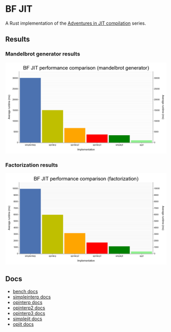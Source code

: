 # BF JIT

A Rust implementation of the [Adventures in JIT compilation] series.

## Results

### Mandelbrot generator results

![Mandelbrot generator results](https://raw.githubusercontent.com/binyomen/bf-jit/main/perf-graph-mandelbrot.png)

### Factorization results

![Factorization results](https://raw.githubusercontent.com/binyomen/bf-jit/main/perf-graph-factor.png)

## Docs

- [bench docs]
- [simpleinterp docs]
- [opinterp docs]
- [opinterp2 docs]
- [opinterp3 docs]
- [simplejit docs]
- [opjit docs]

<!-- LINKS -->
[Adventures in JIT compilation]: https://eli.thegreenplace.net/2017/adventures-in-jit-compilation-part-1-an-interpreter
[bench docs]: https://binyomen.github.io/bf-jit/bench/
[simpleinterp docs]: https://binyomen.github.io/bf-jit/simpleinterp/
[opinterp docs]: https://binyomen.github.io/bf-jit/opinterp/
[opinterp2 docs]: https://binyomen.github.io/bf-jit/opinterp2/
[opinterp3 docs]: https://binyomen.github.io/bf-jit/opinterp3/
[simplejit docs]: https://binyomen.github.io/bf-jit/simplejit/
[opjit docs]: https://binyomen.github.io/bf-jit/opjit/
